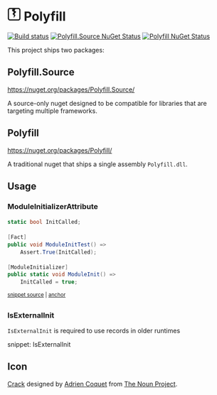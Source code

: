 # <img src="/src/icon.png" height="30px"> Polyfill

[![Build status](https://ci.appveyor.com/api/projects/status/s6eqqg4ipeovebgd?svg=true)](https://ci.appveyor.com/project/SimonCropp/Polyfill)
[![Polyfill.Source NuGet Status](https://img.shields.io/nuget/v/Polyfill.Source.svg?label=Polyfill.Source)](https://www.nuget.org/packages/Polyfill.Source/)
[![Polyfill NuGet Status](https://img.shields.io/nuget/v/Polyfill.svg?label=Polyfill)](https://www.nuget.org/packages/Polyfill/)



This project ships two packages:


## Polyfill.Source

https://nuget.org/packages/Polyfill.Source/

A source-only nuget designed to be compatible for libraries that are targeting multiple frameworks.


## Polyfill

https://nuget.org/packages/Polyfill/

A traditional nuget that ships a single assembly `Polyfill.dll`.


## Usage


### ModuleInitializerAttribute

<!-- snippet: ModuleInitializerAttribute -->
<a id='snippet-moduleinitializerattribute'></a>
```cs
static bool InitCalled;

[Fact]
public void ModuleInitTest() =>
    Assert.True(InitCalled);

[ModuleInitializer]
public static void ModuleInit() =>
    InitCalled = true;
```
<sup><a href='/src/Polyfill.Source.Tests/Samples.cs#L3-L15' title='Snippet source file'>snippet source</a> | <a href='#snippet-moduleinitializerattribute' title='Start of snippet'>anchor</a></sup>
<!-- endSnippet -->


### IsExternalInit

`IsExternalInit` is required to use records in older runtimes

snippet: IsExternalInit


## Icon

[Crack](https://thenounproject.com/term/crack/3968590/) designed by [Adrien Coquet](https://thenounproject.com/coquet_adrien/) from [The Noun Project](https://thenounproject.com).
